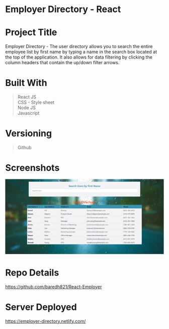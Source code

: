 # Employer Directory - React

# Project Title
Employer Directory - The user directory allows you to search the entire employee list by first name by typing a name in the search box located at the top of the application. It also allows for data filtering by clicking the column headers that contain the up/down filter arrows. 

# Built With
>React JS <br>
>CSS - Style sheet <br>
>Node JS<br>
>Javascript<br>


# Versioning 
> Github

# Screenshots

<img src = "Screenshot1.PNG">


# Repo Details 
https://github.com/baredh821/React-Employer

# Server Deployed
https://employer-directory.netlify.com/















